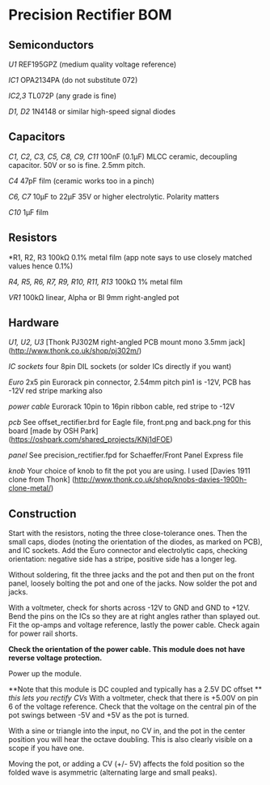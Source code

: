 ﻿# Precision Rectifier BOM

## Semiconductors

*U1* 	REF195GPZ (medium quality voltage reference)

*IC1*	OPA2134PA (do not substitute 072)

*IC2,3*	TL072P (any grade is fine)

*D1, D2*	1N4148 or similar high-speed signal diodes

## Capacitors

*C1, C2, C3, C5, C8, C9, C11*
	100nF (0.1μF) MLCC ceramic, decoupling capacitor. 
	50V or so is fine. 2.5mm pitch.

*C4*	47pF film (ceramic works too in a pinch)

*C6, C7*	10μF to 22μF 35V or higher electrolytic. 
	Polarity matters

*C10*	1μF film

## Resistors

*R1, R2, R3
	100kΩ 0.1% metal film (app note says to use closely 
	matched values hence 0.1%)

*R4, R5, R6, R7, R9, R10, R11, R13*
	100kΩ 1% metal film

*VR1*	100kΩ linear, Alpha or BI 9mm right-angled pot

## Hardware

*U1, U2, U3*
	[Thonk PJ302M right-angled PCB mount mono 3.5mm jack] (http://www.thonk.co.uk/shop/pj302m/)

*IC sockets*
	four 8pin DIL sockets (or solder ICs directly if you want)

*Euro*
	2x5 pin Eurorack pin connector, 2.54mm pitch
	pin1 is -12V, PCB has -12V red stripe marking also

*power cable*
	Eurorack 10pin to 16pin ribbon cable, red stripe to -12V

*pcb*	See offset_rectifier.brd for Eagle file, 
	front.png and back.png for this board [made by OSH Park] (https://oshpark.com/shared_projects/KNj1dFOE)

*panel*	See precision_rectifier.fpd for Schaeffer/Front Panel Express file

*knob*	Your choice of knob to fit the pot you are using.
	I used [Davies 1911 clone from Thonk] (http://www.thonk.co.uk/shop/knobs-davies-1900h-clone-metal/)

## Construction

Start with the resistors, noting the three close-tolerance ones. Then the small caps, 
diodes (noting the orientation of the diodes, as marked on PCB),
and IC sockets. Add the Euro connector and electrolytic caps, checking orientation:
negative side has a stripe, positive side has a longer leg. 

Without soldering, fit the three jacks and the pot and then put on the front panel, loosely 
bolting the pot and one of the jacks. Now solder the pot and jacks.

With a voltmeter, check for shorts across -12V to GND and GND to +12V.
Bend the pins on the ICs so they are at right angles rather than splayed out.
Fit the op-amps and voltage reference, lastly the power cable.
Check again for power rail shorts.

**Check the orientation of the power cable. This module does not have 
reverse voltage protection.**

Power up the module. 

**Note that this module is DC coupled and typically has a 2.5V DC offset
** *this lets you rectify CVs*
With a voltmeter, check that there is +5.00V on pin 6 of the voltage reference.
Check that the voltage on the central pin of the pot swings between -5V and +5V 
as the pot is turned.

With a sine or triangle into the input, no CV in, and the pot 
in the center position you will hear the octave doubling. This is also clearly 
visible on a scope if you have one.

Moving the pot, or adding a CV (+/- 5V) affects the fold position so the 
folded wave is asymmetric (alternating large and small peaks).